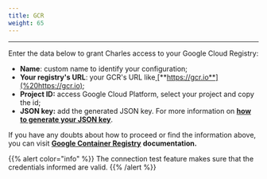 ```yaml
---
title: GCR
weight: 65
---
```


---

Enter the data below to grant Charles access to your Google Cloud Registry:

* **Name**: custom name to identify your configuration;
* **Your registry's URL**: your GCR's URL like[ ](%20https://gcr.io)[**https://gcr.io**](%20https://gcr.io);
* **Project ID:** access Google Cloud Platform, select your project and copy the id;
* **JSON key:** add the generated JSON key. For more information on [**how to generate your JSON key**](https://cloud.google.com/container-registry/docs/advanced-authentication#json-key). 

If you have any doubts about how to proceed or find the information above, you can visit [**Google Container Registry**](https://cloud.google.com/container-registry) **documentation.** 

{{% alert color="info" %}}
The connection test feature makes sure that the credentials informed are valid.
{{% /alert %}}
